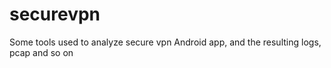 # securevpn
Some tools used to analyze secure vpn Android app, and the resulting logs, pcap and so on
